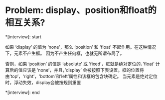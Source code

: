 # Problem: display、position和float的相互关系?

*[interview]: start

如果 ‘display’ 的值为 ‘none’，那么 ‘position’ 和 ‘float’ 不起作用。在这种情况下，元素不产生框。 因为不产生任何框，也就无所谓布局了。

否则，如果 ‘position’ 的值是 ‘absolute’ 或 ‘fixed’，框就是绝对定位的，’float’ 计算后的值应该是 ’none’，并且，’display’ 会被按照下表设置。框的位置将由’top’，‘right’，'bottom’和’left’属性和该框的包含块确定。 当元素是绝对定位时，浮动失效，display会被按规则重置

*[interview]: end
